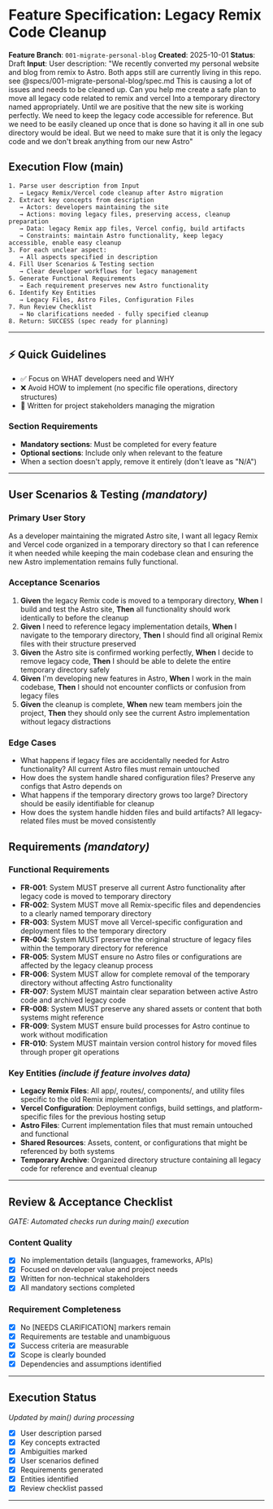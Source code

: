 # Feature Specification: Legacy Remix Code Cleanup

**Feature Branch**: `001-migrate-personal-blog` **Created**: 2025-10-01
**Status**: Draft **Input**: User description: "We recently converted my
personal website and blog from remix to Astro. Both apps still are currently
living in this repo. see @specs/001-migrate-personal-blog/spec.md This is
causing a lot of issues and needs to be cleaned up. Can you help me create a
safe plan to move all legacy code related to remix and vercel Into a temporary
directory named appropriately. Until we are positive that the new site is
working perfectly. We need to keep the legacy code accessible for reference. But
we need to be easily cleaned up once that is done so having it all in one sub
directory would be ideal. But we need to make sure that it is only the legacy
code and we don't break anything from our new Astro"

## Execution Flow (main)

```
1. Parse user description from Input
   → Legacy Remix/Vercel code cleanup after Astro migration
2. Extract key concepts from description
   → Actors: developers maintaining the site
   → Actions: moving legacy files, preserving access, cleanup preparation
   → Data: legacy Remix app files, Vercel config, build artifacts
   → Constraints: maintain Astro functionality, keep legacy accessible, enable easy cleanup
3. For each unclear aspect:
   → All aspects specified in description
4. Fill User Scenarios & Testing section
   → Clear developer workflows for legacy management
5. Generate Functional Requirements
   → Each requirement preserves new Astro functionality
6. Identify Key Entities
   → Legacy Files, Astro Files, Configuration Files
7. Run Review Checklist
   → No clarifications needed - fully specified cleanup
8. Return: SUCCESS (spec ready for planning)
```

---

## ⚡ Quick Guidelines

- ✅ Focus on WHAT developers need and WHY
- ❌ Avoid HOW to implement (no specific file operations, directory structures)
- 👥 Written for project stakeholders managing the migration

### Section Requirements

- **Mandatory sections**: Must be completed for every feature
- **Optional sections**: Include only when relevant to the feature
- When a section doesn't apply, remove it entirely (don't leave as "N/A")

---

## User Scenarios & Testing _(mandatory)_

### Primary User Story

As a developer maintaining the migrated Astro site, I want all legacy Remix and
Vercel code organized in a temporary directory so that I can reference it when
needed while keeping the main codebase clean and ensuring the new Astro
implementation remains fully functional.

### Acceptance Scenarios

1. **Given** the legacy Remix code is moved to a temporary directory, **When** I
   build and test the Astro site, **Then** all functionality should work
   identically to before the cleanup
2. **Given** I need to reference legacy implementation details, **When** I
   navigate to the temporary directory, **Then** I should find all original
   Remix files with their structure preserved
3. **Given** the Astro site is confirmed working perfectly, **When** I decide to
   remove legacy code, **Then** I should be able to delete the entire temporary
   directory safely
4. **Given** I'm developing new features in Astro, **When** I work in the main
   codebase, **Then** I should not encounter conflicts or confusion from legacy
   files
5. **Given** the cleanup is complete, **When** new team members join the
   project, **Then** they should only see the current Astro implementation
   without legacy distractions

### Edge Cases

- What happens if legacy files are accidentally needed for Astro functionality?
  All current Astro files must remain untouched
- How does the system handle shared configuration files? Preserve any configs
  that Astro depends on
- What happens if the temporary directory grows too large? Directory should be
  easily identifiable for cleanup
- How does the system handle hidden files and build artifacts? All
  legacy-related files must be moved consistently

## Requirements _(mandatory)_

### Functional Requirements

- **FR-001**: System MUST preserve all current Astro functionality after legacy
  code is moved to temporary directory
- **FR-002**: System MUST move all Remix-specific files and dependencies to a
  clearly named temporary directory
- **FR-003**: System MUST move all Vercel-specific configuration and deployment
  files to the temporary directory
- **FR-004**: System MUST preserve the original structure of legacy files within
  the temporary directory for reference
- **FR-005**: System MUST ensure no Astro files or configurations are affected
  by the legacy cleanup process
- **FR-006**: System MUST allow for complete removal of the temporary directory
  without affecting Astro functionality
- **FR-007**: System MUST maintain clear separation between active Astro code
  and archived legacy code
- **FR-008**: System MUST preserve any shared assets or content that both
  systems might reference
- **FR-009**: System MUST ensure build processes for Astro continue to work
  without modification
- **FR-010**: System MUST maintain version control history for moved files
  through proper git operations

### Key Entities _(include if feature involves data)_

- **Legacy Remix Files**: All app/, routes/, components/, and utility files
  specific to the old Remix implementation
- **Vercel Configuration**: Deployment configs, build settings, and
  platform-specific files for the previous hosting setup
- **Astro Files**: Current implementation files that must remain untouched and
  functional
- **Shared Resources**: Assets, content, or configurations that might be
  referenced by both systems
- **Temporary Archive**: Organized directory structure containing all legacy
  code for reference and eventual cleanup

---

## Review & Acceptance Checklist

_GATE: Automated checks run during main() execution_

### Content Quality

- [x] No implementation details (languages, frameworks, APIs)
- [x] Focused on developer value and project needs
- [x] Written for non-technical stakeholders
- [x] All mandatory sections completed

### Requirement Completeness

- [x] No [NEEDS CLARIFICATION] markers remain
- [x] Requirements are testable and unambiguous
- [x] Success criteria are measurable
- [x] Scope is clearly bounded
- [x] Dependencies and assumptions identified

---

## Execution Status

_Updated by main() during processing_

- [x] User description parsed
- [x] Key concepts extracted
- [x] Ambiguities marked
- [x] User scenarios defined
- [x] Requirements generated
- [x] Entities identified
- [x] Review checklist passed

---
